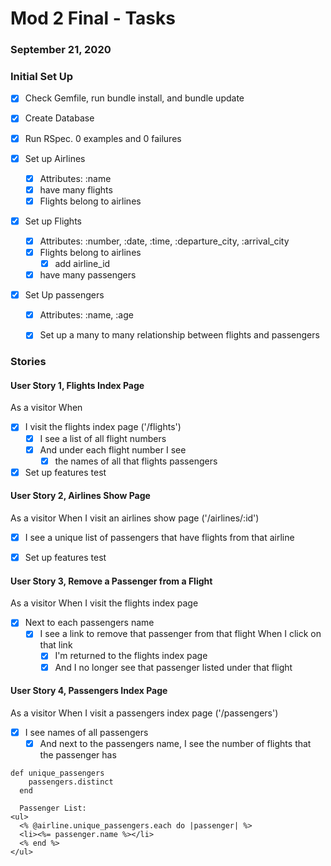 # Mod 2 Final - Tasks
### September 21, 2020

### Initial Set Up

- [x] Check Gemfile, run bundle install, and bundle update
- [x] Create Database
- [x] Run RSpec. 0 examples and 0 failures

- [x] Set up Airlines
  - [x] Attributes: :name
  - [x] have many flights
  - [x] Flights belong to airlines
- [x] Set up Flights
  - [x] Attributes: :number, :date, :time, :departure_city, :arrival_city
  - [x] Flights belong to airlines
    - [x] add airline_id
  - [x] have many passengers
- [x] Set Up passengers
  - [x] Attributes: :name, :age
  - [x] Set up a many to many relationship between flights and passengers


### Stories

#### User Story 1, Flights Index Page

As a visitor
When 
- [x] I visit the flights index page ('/flights')
  - [x] I see a list of all flight numbers
  - [x] And under each flight number I see
      - [x] the names of all that flights passengers
- [x] Set up features test

#### User Story 2, Airlines Show Page
As a visitor
When I visit an airlines show page ('/airlines/:id')
- [x] I see a unique list of passengers that have flights from that airline

- [x] Set up features test

#### User Story 3, Remove a Passenger from a Flight
As a visitor
When I visit the flights index page
  - [x] Next to each passengers name
    - [x] I see a link to remove that passenger from that flight
    When I click on that link
      - [x] I'm returned to the flights index page 
      - [x] And I no longer see that passenger listed under that flight

#### User Story 4, Passengers Index Page
As a visitor
When I visit a passengers index page ('/passengers')
- [x] I see names of all passengers
  - [x] And next to the passengers name, I see the number of flights that the passenger has

```
def unique_passengers
    passengers.distinct
  end

  Passenger List:
<ul>
  <% @airline.unique_passengers.each do |passenger| %>
  <li><%= passenger.name %></li>
  <% end %>
</ul>